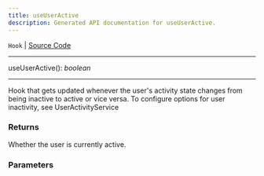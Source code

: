 ```yaml
---
title: useUserActive
description: Generated API documentation for useUserActive.
---
```


`Hook` | [Source Code](https://github.com/mrCamelCode/jtjs/blob/ddfaeb1a2c9bf793372bb41076f65f452b124091/libs/react/lib/hooks/use-user-active.hook.ts#L10)

---

useUserActive(): _boolean_

---

Hook that gets updated whenever the user's activity state changes from being inactive
to active or vice versa. To configure options for user inactivity, see UserActivityService

### Returns
Whether the user is currently active.

### Parameters

